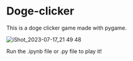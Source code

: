 # Doge-clicker
This is a doge clicker game made with pygame.


![iShot_2023-07-17_21 49 48](https://github.com/musicsong2/Doge-clicker/assets/109723115/2dda0844-aed4-4be4-9c9b-573bf90503cb)




Run the .ipynb file or .py file to play it!
